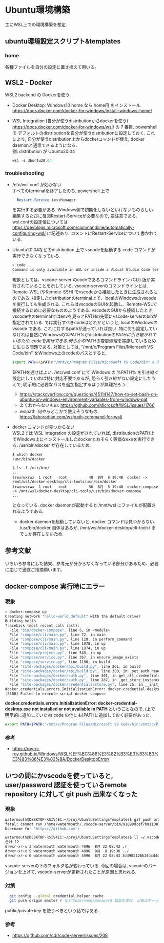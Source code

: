 # Ubuntu環境構築

主にWSL上での環境構築を想定.

## ubuntu環境設定スクリプト&templates

### home

各種ファイルを自分の設定に置き換えて用いる。


## WSL2 - Docker

WSL2 backend の Dockerを使う.

- Docker Desktop: Windows10 home なら home用 をインストール.  
  https://docs.docker.com/docker-for-windows/install-windows-home/

- WSL Integration (自分が使うdistributionからdockerを使う)  
  https://docs.docker.com/docker-for-windows/wsl/
  の 7 番目.
  powershell で デフォルトのdistributionを自分が使うdistributionに設定しておく.
  これにより, 自分が使うdistribution上からdockerコマンドが使え, docker daemonと通信できるようになる.  
  例: distribution が Ubuntu20.04  
  ``` powershell
  wsl -s Ubuntu20.04
  ```
### troubleshooting

- /etc/wsl.conf が効かない  
  すべてのterminalを終了したのち, powershell 上で
  ``` powershell
    Restart-Service LxssManager
    ```
    を実行する必要がある. Windows側で初期化しないといけないものらしい. 編集するたびに毎回Restart-Serviceが必要なので, 要注意である.  
    wsl.confの設定値については
    https://devblogs.microsoft.com/commandline/automatically-configuring-wsl/ に記述あり.
    コメントにRestart-Serviceについて書かれている.

- Ubuntu20.04などのdistribution 上で vscodeを起動する code コマンドが実行できなくなっている.  
  ``` bash
  > code .
  Command is only available in WSL or inside a Visual Studio Code terminal. 
  ```
  現象としては、vscode-server のcodeであるコマンドライン (CLI) 版が実行されていることを示している.
  vscode-serverのコマンドラインとは, Remote-WSL (やRemote-SSH) でvscodeから接続したときに生成されるものである. 指定したdistributionのterminal上で、localのWindowsのvscode を実行しても生成される. これらはvscodeのGUIを起動し、Remote-WSLで接続するために必要なもののようである. vscodeのGUIから接続したとき, vscode中のterminalではenvを見るとPATHの先頭にvscode-serverのbinが指定されている.
  では実行すべきcodeはどれかというと, localのWindowsのvscode である. これに対するpathが通っていれば良い.
  特に何も設定していなければ自然にWindowsの%PATH%がdistributionの$PATHに引き継がれているため, codeを実行できる. 何らかの$PATHの変更処理を実施しているために生じる問題である.
  対策としては, "/mnt/c/Program Files/Microsoft VS Code/bin" をWindows上のcodeのパスとすると,
  ``` bash
  export PATH=\$PATH:"/mnt/c/Program Files/Microsoft VS Code/bin" # double quote で囲むのがポイント.
  ```
  $PATHを通せばよい. /etc/wsl.conf にて Windows の %PATH% を引き継ぐ設定にしていれば特に対応不要であるが, 恐らく引き継がない設定にしたうえで, 明示的に必要なパスを追加指定するほうが無難だろう.
  - https://stackoverflow.com/questions/45114147/how-to-set-bash-on-ubuntu-on-windows-environment-variables-from-windows-pat
  - よくわからないもの: https://github.com/Microsoft/WSL/issues/1766
  - wslpath: 何やらどこかで使えそうなもの. https://laboradian.com/wslpath-command-for-wsl/

- docker コマンドが見つからない  
  WSL2では WSL Integration の設定がされていれば, distributionのPATH上でWindows上にインストールしたdockerとおそらく等価なexeを実行できる.
  /usr/bin/docker が存在しているため.
  ``` bash
  $ which docker
  /usr/bin/docker
  ```
  ```
  $ ls -l /usr/bin/
  ...
  lrwxrwxrwx  1 root   root          48  8月  8 19:48  docker -> /mnt/wsl/docker-desktop/cli-tools/usr/bin/docker
  lrwxrwxrwx  1 root   root          56  8月  8 19:48  docker-compose -> /mnt/wsl/docker-desktop/cli-tools/usr/bin/docker-compose
  ...
  ```
  となっている. docker daemonが起動すると /mnt/wsl にファイルが配置されるようである.
  - docker daemonを起動していないと, docker コマンドは見つからない. /usr/bin/docker 自体はあるが, /mnt/wsl/docker-desktop/cli-tools/ までしか存在しないため.

## 参考文献

いろいろ参考にした結果、参考元が分からなくなっている部分があるため、必要に応じて適宜ご指摘願います。

## docker-compose 実行時にエラー

### 現象

``` bash
> docker-compose up
Creating network "hello-world_default" with the default driver
Building hello
Traceback (most recent call last):
  File "bin/docker-compose", line 6, in <module>
  File "compose/cli/main.py", line 72, in main
  File "compose/cli/main.py", line 128, in perform_command
  File "compose/cli/main.py", line 1078, in up
  File "compose/cli/main.py", line 1074, in up
  File "compose/project.py", line 548, in up
  File "compose/service.py", line 367, in ensure_image_exists
  File "compose/service.py", line 1106, in build
  File "site-packages/docker/api/build.py", line 261, in build
  File "site-packages/docker/api/build.py", line 308, in _set_auth_headers
  File "site-packages/docker/auth.py", line 301, in get_all_credentials
  File "site-packages/docker/auth.py", line 287, in _get_store_instance
  File "site-packages/docker/credentials/store.py", line 25, in __init__
docker.credentials.errors.InitializationError: docker-credential-desktop.exe not installed or not available in PATH
[2300] Failed to execute script docker-compose
```

<b>docker.credentials.errors.InitializationError: docker-credential-desktop.exe not installed or not available in PATH
</b>
ということなので, (上で明示的に追加していたvs code の他にも)PATHに追加しておく必要があった.

``` bash
export PATH=$PATH:"/mnt/c/Program Files/Microsoft VS Code/bin:/mnt/c/Program Files/Docker/Docker/resources/bin"

```

### 参考

- https://roy-n-roy.github.io/Windows/WSL%EF%BC%86%E3%82%B3%E3%83%B3%E3%83%86%E3%83%8A/DockerDesktopError/

## いつの間にかvscodeを使っていると, user/password 認証を使っているremote repository に対して git push 出来なくなった

### 現象

``` bash
watermouth@DESKTOP-RSIV4E1:~/proj/UbuntuSettingsTemplates$ git push origin master
fatal: cannot run /home/watermouth/.vscode-server/bin/91899dcef7b8110878ea59626991a18c8a6a1b3e/extensions/git/dist/askpass.sh: そのようなファイルやディレクトリはありません
Username for 'https://github.com':

watermouth@DESKTOP-RSIV4E1:~/proj/UbuntuSettingsTemplates$ ll ~/.vscode-server/bin/
合計 12
drwxr-xr-x 3 watermouth watermouth 4096  8月 22 08:43 ./
drwxr-xr-x 5 watermouth watermouth 4096  8月  8 19:30 ../
drwxr-xr-x 6 watermouth watermouth 4096  8月 22 08:43 3dd905126b34dcd4de81fa624eb3a8cbe7485f13/
```

vscode-serverの下のフォルダ名が変わっている.
今回の場合は, vscodeのバージョンを上げて, vscode-serverが更新されたことが原因と思われる.

### 対策

``` bash  
  git config --global credential.helper cache
  git push origin master # などでusername/password 認証を実行. 以後はキャッシュされるらしく, username/password入力不要になる.
```

public/private key を使うべきという話ではある.

### 参考

- https://github.com/cdr/code-server/issues/208


